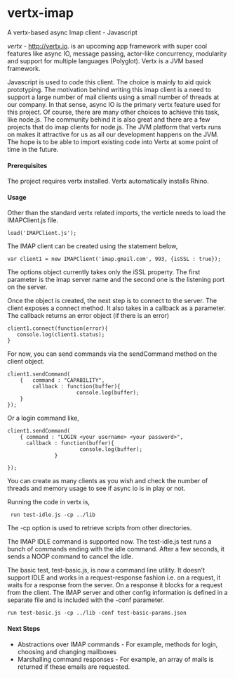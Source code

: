 vertx-imap
==========

A vertx-based async Imap client  - Javascript

_vertx_ - http://vertx.io. is an upcoming app framework with super cool features like async IO, message passing, actor-like concurrency, modularity and support for multiple languages (Polyglot). Vertx is a JVM based framework. 

Javascript is used to code this client. The choice is mainly to aid quick prototyping. The motivation behind writing this imap client is a need to support a large number of mail clients using a small number of threads at our company. In that sense,  async IO is the primary vertx feature used for this project. Of course, there are many other choices to achieve this task, like node.js. The community behind it is also great and there are a few projects that do imap clients for node.js. The JVM platform that vertx runs on makes it attractive for us as all our development happens on the JVM. The hope is to be able to import existing code into Vertx at some point of time in the future.


#### Prerequisites 
The project requires vertx installed. Vertx automatically installs Rhino.

#### Usage
Other than the standard vertx related imports, the verticle needs to load the IMAPClient.js file.

    load('IMAPClient.js');
  
The IMAP client can be created using the statement below,

    var client1 = new IMAPClient('imap.gmail.com', 993, {isSSL : true});
    
The options object currently takes only the iSSL property. The first parameter is the imap server name and the second one is the listening port on the server.

Once the object is created, the next step is to connect to the server. The client exposes a connect method. It also takes in a callback as a parameter. The callback returns an error object (if there is an error)

    client1.connect(function(error){
       console.log(client1.status);
    }
    
For now, you can send commands via the sendCommand method on the client object.
    
    client1.sendCommand(
        {   command : "CAPABILITY",
            callback : function(buffer){
                          console.log(buffer);
        }
    });
    
Or a login command like,

    client1.sendCommand(
        { command : "LOGIN <your username> <your password>",
          callback : function(buffer){
                           console.log(buffer);
                   }

    });
    
You can create as many clients as you wish and check the number of threads and memory usage to see if async io is in play or not.

Running the code in vertx is,

     run test-idle.js -cp ../lib

The -cp option is used to retrieve scripts from other directories.     

The IMAP IDLE command is supported now. The test-idle.js test runs a bunch of commands ending with the idle command. After a few seconds, it sends a NOOP command to cancel the idle.

The basic test, test-basic.js, is now a command line utility. It doesn't support IDLE and works in a request-response fashion i.e. on a request, it waits for a response from the server. On a response it blocks for a request from the client.  The IMAP server and other config information is defined in a separate file and is included with the -conf parameter.

    run test-basic.js -cp ../lib -conf test-basic-params.json

#### Next Steps    
* Abstractions over IMAP commands - For example, methods for login, choosing and changing mailboxes
* Marshalling command responses - For example, an array of mails is returned if these emails are requested.







    





